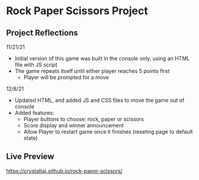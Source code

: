 # Rock Paper Scissors Project

## Project Reflections
11/21/21
- Initial version of this game was built in the console only, using an HTML file with JS script 
- The game repeats itself until either player reaches 5 points first
  - Player will be prompted for a move 

12/8/21
- Updated HTML, and added JS and CSS files to move the game out of console
- Added features:
  - Player buttons to choose: rock, paper or scissors
  - Score display and winner announcement
  - Allow Player to restart game once it finishes (reseting page to default state)


## Live Preview
https://crystaltai.github.io/rock-paper-scissors/